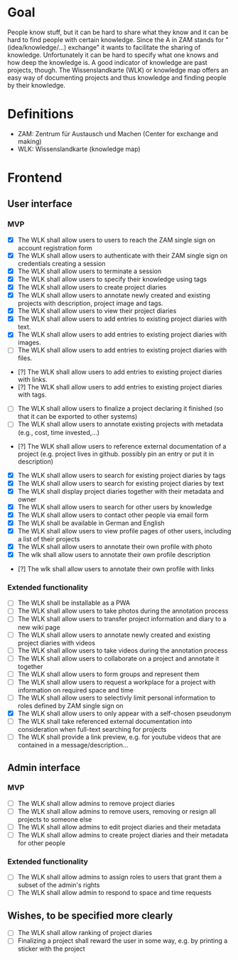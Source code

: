 # Goal

People know stuff, but it can be hard to share what they know and it can be hard to find people with certain knowledge.
Since the A in ZAM stands for "(idea/knowledge/...) exchange" it wants to facilitate the sharing of knowledge.
Unfortunately it can be hard to specify what one knows and how deep the knowledge is. A good indicator of knowledge are past projects, though.
The Wissenslandkarte (WLK) or knowledge map offers an easy way of documenting projects and thus knowledge and finding people by their knowledge.

# Definitions
- ZAM: Zentrum für Austausch und Machen (Center for exchange and making)
- WLK: Wissenslandkarte (knowledge map)

# Frontend

## User interface

### MVP

- [x] The WLK shall allow users to users to reach the ZAM single sign on account registration form
- [x] The WLK shall allow users to authenticate with their ZAM single sign on credentials creating a session
- [x] The WLK shall allow users to terminate a session
- [x] The WLK shall allow users to specify their knowledge using tags
- [x] The WLK shall allow users to create project diaries
- [x] The WLK shall allow users to annotate newly created and existing projects with description, project image and tags.
- [x] The WLK shall allow users to view their project diaries
- [x] The WLK shall allow users to add entries to existing project diaries with text.
- [x] The WLK shall allow users to add entries to existing project diaries with images.
- [ ] The WLK shall allow users to add entries to existing project diaries with files.
- [?] The WLK shall allow users to add entries to existing project diaries with links.
- [?] The WLK shall allow users to add entries to existing project diaries with tags.
- [ ] The WLK shall allow users to finalize a project declaring it finished (so that it can be exported to other systems)
- [ ] The WLK shall allow users to annotate existing projects with metadata (e.g., cost, time invested,...)
- [?] The WLK shall allow users to reference external documentation of a project (e.g. project lives in github. possibly pin an entry or put it in description)
- [x] The WLK shall allow users to search for existing project diaries by tags
- [x] The WLK shall allow users to search for existing project diaries by text
- [x] The WLK shall display project diaries together with their metadata and owner
- [x] The WLK shall allow users to search for other users by knowledge
- [x] The WLK shall allow users to contact other people via email form
- [x] The WLK shall be available in German and English
- [x] The WLK shall allow users to view profile pages of other users, including a list of their projects
- [x] The WLK shall allow users to annotate their own profile with photo
- [x] The wlk shall allow users to annotate their own profile description
- [?] The wlk shall allow users to annotate their own profile with links


### Extended functionality

- [ ] The WLK shall be installable as a PWA
- [ ] The WLK shall allow users to take photos during the annotation process
- [ ] The WLK shall allow users to transfer project information and diary to a new wiki page
- [ ] The WLK shall allow users to annotate newly created and existing project diaries with videos
- [ ] The WLK shall allow users to take videos during the annotation process
- [ ] The WLK shall allow users to collaborate on a project and annotate it together
- [ ] The WLK shall allow users to form groups and represent them
- [ ] The WLK shall allow users to request a workplace for a project with information on required space and time
- [ ] The WLK shall allow users to selectivly limit personal information to roles defined by ZAM single sign on
- [x] The WLK shall allow users to only appear with a self-chosen pseudonym
- [ ] The WLK shall take referenced external documentation into consideration when full-text searching for projects
- [ ] The WLK shall provide a link preview, e.g. for youtube videos that are contained in a message/description...

## Admin interface

### MVP

- [ ] The WLK shall allow admins to remove project diaries
- [ ] The WLK shall allow admins to remove users, removing or resign all projects to someone else
- [ ] The WLK shall allow admins to edit project diaries and their metadata
- [ ] The WLK shall allow admins to create project diaries and their metadata for other people

### Extended functionality

- [ ] The WLK shall allow admins to assign roles to users that grant them a subset of the admin's rights
- [ ] The WLK shall allow admin to respond to space and time requests

## Wishes, to be specified more clearly

- [ ] The WLK shall allow ranking of project diaries
- [ ] Finalizing a project shall reward the user in some way, e.g. by printing a sticker with the project
